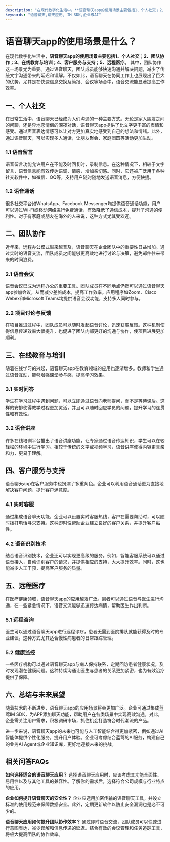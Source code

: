 ```yaml
---
description: "在现代数字化生活中，**语音聊天app的使用场景主要包括1、个人社交；2、团队协作；3、在线教育与培训；4、客户服务与支持；5、远程医疗。** 其中，团队协作这一场景尤为重要。通过语音聊天，团队成员能够快速沟通并解决问题，减少了传统文字沟通带来的延迟和误解。不仅如此，语音聊天在协同工作上也展现出了巨大的优势，尤其是在快速信息交换及简报、会议等场合中，语音交流能显著提高工作效率。"
keywords: "语音聊天,聊天应用, IM SDK,企业级AI"
---
```

# 语音聊天app的使用场景是什么？

在现代数字化生活中，**语音聊天app的使用场景主要包括1、个人社交；2、团队协作；3、在线教育与培训；4、客户服务与支持；5、远程医疗。** 其中，团队协作这一场景尤为重要。通过语音聊天，团队成员能够快速沟通并解决问题，减少了传统文字沟通带来的延迟和误解。不仅如此，语音聊天在协同工作上也展现出了巨大的优势，尤其是在快速信息交换及简报、会议等场合中，语音交流能显著提高工作效率。

## 一、个人社交

在日常生活中，语音聊天已经成为人们沟通的一种主要方式。无论是家人朋友之间的闲聊，还是异地恋情侣的深夜对话，语音聊天app提供了比文字更丰富的表情和感受。通过声音表达情感可以让对方更加真实地感受到自己的想法和情绪。此外，通过语音聊天，可以实现多人通话，让朋友聚会、家庭团圆等活动更加生动。

### 1.1 语音留言

语音留言功能允许用户在不能及时回复时，录制信息。在这种情况下，相较于文字留言，语音信息能有效传达语调、情感，增加亲切感。同时，它还被广泛用于各种社交软件中，如微信、QQ等，支持用户随时随地发送语音消息，方便快捷。

### 1.2 语音通话

很多社交平台如WhatsApp、Facebook Messenger均提供语音通话功能，用户可以通过Wi-Fi或移动网络进行免费通话，有效降低了通信成本，提升了沟通的便利性。对于有家庭或朋友在海外的人来说，这种方式尤其受欢迎。

## 二、团队协作

近年来，远程办公模式越来越普及，语音聊天在企业团队中的重要性日益增加。通过实时的语音交流，团队成员之间能够更高效地进行讨论与决策，避免邮件往来带来的时间浪费。

### 2.1 语音会议

语音会议已成为远程办公的重要工具。团队成员在不同地点仍然可以通过语音聊天app参加会议，从而减少差旅成本，提高工作效率。应用程序如Zoom、Cisco Webex和Microsoft Teams均提供语音会议功能，支持多人同时参与。

### 2.2 项目讨论与反馈

在项目推进过程中，团队成员可以随时发起语音讨论，迅速获取反馈。这种机制使得信息传递效率大幅提升，也促进了团队内部更好的沟通与协作，使项目进展更加顺利。

## 三、在线教育与培训

随着在线学习的兴起，语音聊天app在教育领域的应用也逐渐增多。教师和学生通过语音互动，能够增强课堂参与感，提高学习效果。

### 3.1 实时问答

学生在学习过程中遇到问题，可以立即通过语音向老师提问，而不是等待课后。这样的安排使得教学过程更加灵活，并且可以随时回应学员的问题，提升学习的连贯性和有效性。

### 3.2 语音讲座

许多在线培训平台推出了语音讲座功能，让专家通过语音传达知识，学生可以在较轻松的环境中进行学习。相较于传统的文字或视频学习，语音讲座使得内容更具亲和力，更易于理解。

## 四、客户服务与支持

语音聊天app在客户服务中也扮演了多重角色。企业可以利用语音通话更为直接地解决客户问题，提升客户满意度。

### 4.1 实时客服

通过集成语音聊天功能，企业可以设置实时客服热线，客户在需要帮助时，可以随时拨打电话寻求支持。这种即时性帮助企业建立良好的客户关系，并提升客户黏性。

### 4.2 语音识别技术

结合语音识别技术，企业还可以实现更高级的服务。例如，智能客服系统可以通过语音接入，自动识别客户的请求，并提供相应的支持，大大提升效率。同时，这也能减少人工干预，提高客户服务的质量。

## 五、远程医疗

在医疗健康领域，语音聊天app的应用越发广泛。患者可以通过语音与医生进行沟通，在一些紧急情况下，语音交流能够迅速传达病情，帮助医生作出判断。

### 5.1 远程咨询

医生可以通过语音聊天app进行远程诊疗，患者无需到医院排队就能获得及时的专业建议。这种方式尤其适合慢性病患者的日常跟踪管理。

### 5.2 健康监控

一些医疗机构可以通过语音聊天app与病人保持联系，定期回访患者健康状况，及时发现潜在健康问题。这种持续沟通让医生与患者的关系更加紧密，也为有效治疗提供了保障。

## 六、总结与未来展望

随着技术的不断进步，语音聊天app的应用场景将会更加广泛。企业可通过集成蓝莺IM SDK，为APP添加聊天功能，帮助用户在各类场景中实现高效沟通。对此，企业需关注用户需求，积极调研市场，抓住机会打造符合时代潮流的产品。

进一步来说，语音聊天app的未来也可能与人工智能结合得更加紧密，例如通过AI智能体提供个性化服务，提升用户体验。企业可考虑结合蓝莺的AI服务，构建自己的业务AI Agent或企业知识库，更好地迎接未来的挑战。

## 相关问答FAQs

**如何选择适合的语音聊天应用？** 
选择语音聊天应用时，应该考虑其功能全面性、易用性以及与其他工具的兼容性。了解你的需求后，选择符合公司规模与行业特点的应用。

**企业如何提升语音聊天的安全性？** 
企业应选用加密传输的语音聊天工具，并设立标准的使用规范来保障数据安全。此外，定期更新软件以防止安全漏洞也是必不可少的。

**语音聊天应用如何提升团队协作效率？**
通过即时语音交流，团队成员可以快速进行意图表达，减少误解和信息传递的延迟。结合有效的会议管理和任务追踪工具，将极大提高团队的协作效率。
